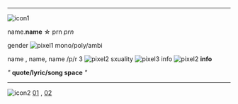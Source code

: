 __ __

![icon1](https://media.discordapp.net/attachments/1090717255194652732/1113934443284013188/168565196291072454_72.png)</P>

name.**name**  ☆ prn *prn*

gender ![pixel1](https://maguro.carrd.co/assets/images/gallery12/54ae2689_original.gif?v=50a2d75d) mono/poly/ambi

name , name, name /p/r 3
![pixel2](https://maguro.carrd.co/assets/images/gallery01/12e2c80c_original.gif?v=50a2d75d) sxuality ![pixel3](https://maguro.carrd.co/assets/images/gallery01/e9357a16_original.gif?v=50a2d75d) info ![pixel2](https://maguro.carrd.co/assets/images/gallery01/12e2c80c_original.gif?v=50a2d75d) **info**

*"* **quote/lyric/song space** *"*

__ __

![icon2](https://maguro.carrd.co/assets/images/gallery16/6e358f7e_original.png?v=50a2d75d) [01](https://rentry.co/rddatemp5link1)  ,  [02](https://rentry.co/rddatemp5link2)

